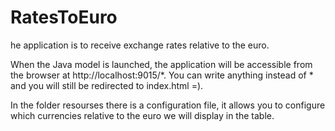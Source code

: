 # RatesToEuro

he application is to receive exchange rates relative to the euro.

When the Java model is launched, the application will be accessible from the browser at http://localhost:9015/*. You can write anything instead of * and you will still be redirected to index.html =).

In the folder resourses there is a configuration file, it allows you to configure which currencies relative to the euro we will display in the table.